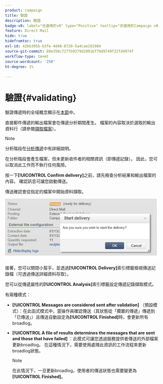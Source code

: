 ```yaml
---
product: campaign
title: 驗證
description: 驗證
badge-v8: label="也適用於v8" type="Positive" tooltip="亦適用於Campaign v8"
feature: Direct Mail
hide: true
hidefromtoc: true
exl-id: 42bb395b-b3fe-4d48-8720-5a4cae191984
source-git-commit: 89e350c727fb9379d28916f79d9749f22fd4974f
workflow-type: tm+mt
source-wordcount: '250'
ht-degree: 1%

---
```


# 驗證{#validating}



驗證傳遞時的全域概念顯示在[本節](steps-validating-the-delivery.md)中。

直接郵件傳遞的輸出檔案會在傳遞分析期間產生。 檔案的內容取決於選取的輸出資料行（請參閱[擷取檔案](defining-the-direct-mail-content.md#extraction-file)）。

>[!NOTE]
>
>分析階段在[分析傳遞](steps-validating-the-delivery.md#analyzing-the-delivery)中有詳細說明。

在分析階段會產生檔案，但未更新收件者的相關資訊（即傳遞記錄）。 因此，您可以取消此工作而不執行任何風險。

按一下&#x200B;**[!UICONTROL Confirm delivery]**&#x200B;之前，請先檢查分析結果和輸出檔案的內容。 確認訊息可讓您啟動傳送。

傳送確認會從指定的檔案中開始資料擷取。

![](assets/s_ncs_user_postal_del_send_confirm_postal.png)

接著，您可以關閉小幫手，並透過&#x200B;**[!UICONTROL Delivery]**&#x200B;索引標籤檢視傳送記錄檔（可透過傳送詳細資料存取）。

您可以從傳遞屬性的&#x200B;**[!UICONTROL Analysis]**&#x200B;索引標籤設定傳遞記錄擷取模式。

有兩種模式：

* **[!UICONTROL Messages are considered sent after validation]** （預設模式）：在此函式模式中，當操作員確認傳送（其狀態從「擱置的傳遞」傳遞到「已傳送」）且傳送自動設定為&#x200B;**[!UICONTROL Finished]**&#x200B;時，會更新所有broadlog。
* **[!UICONTROL A file of results determines the messages that are sent and those that have failed]** ：此模式可讓您透過服務提供者傳送的外部檔案更新broadlog。 在這種情況下，需要使用處理此資訊的工作流程來更新broadlog狀態。

  >[!NOTE]
  >
  >在此情況下，一旦更新broadlog，使用者的傳送狀態也需要變更為&#x200B;**[!UICONTROL Finished]**。
